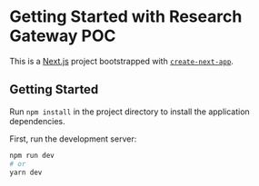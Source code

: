 # Getting Started with Research Gateway POC

This is a [Next.js](https://nextjs.org/) project bootstrapped with [`create-next-app`](https://github.com/vercel/next.js/tree/canary/packages/create-next-app).

## Getting Started

Run `npm install` in the project directory to install the application dependencies.

First, run the development server:

```bash
npm run dev
# or
yarn dev
```
